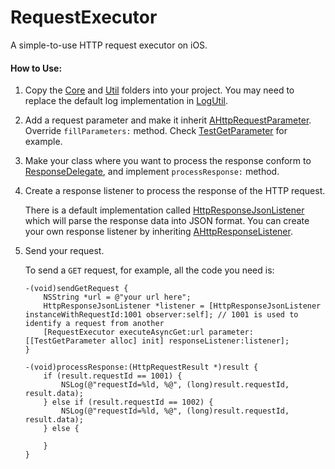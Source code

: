 # RequestExecutor
A simple-to-use HTTP request executor on iOS.

#### How to Use:

1. Copy the [Core](RequestExecutor/RequestExecutor/Core) and [Util](RequestExecutor/RequestExecutor/Util) folders into your project.
    You may need to replace the default log implementation in [LogUtil](RequestExecutor/RequestExecutor/Util/LogUtil.h).
1. Add a request parameter and make it inherit [AHttpRequestParameter](RequestExecutor/RequestExecutor/Core/AHttpRequestParameter.h). Override `fillParameters:` method. Check [TestGetParameter](RequestExecutor/RequestExecutor/TestParameters.h) for example.
1. Make your class where you want to process the response conform to [ResponseDelegate](RequestExecutor/RequestExecutor/Core/RequestProtocol.h), and implement `processResponse:` method.
1. Create a response listener to process the response of the HTTP request.
    
     There is a  default implementation called [HttpResponseJsonListener](RequestExecutor/RequestExecutor/Core/HttpResponseJsonListener.h) which will parse the response data into JSON format. You can create your own response listener by inheriting  [AHttpResponseListener](RequestExecutor/RequestExecutor/Core/AHttpResponseListener.h).
    
1. Send your request.

    To send a `GET` request, for example, all the code you need is:
    
    ```
    -(void)sendGetRequest {
        NSString *url = @"your url here";
        HttpResponseJsonListener *listener = [HttpResponseJsonListener instanceWithRequestId:1001 observer:self]; // 1001 is used to identify a request from another
        [RequestExecutor executeAsyncGet:url parameter:[[TestGetParameter alloc] init] responseListener:listener];
    }
    
    -(void)processResponse:(HttpRequestResult *)result {
        if (result.requestId == 1001) {
            NSLog(@"requestId=%ld, %@", (long)result.requestId, result.data);
        } else if (result.requestId == 1002) {
            NSLog(@"requestId=%ld, %@", (long)result.requestId, result.data);
        } else {
            
        }
    }
    ```

